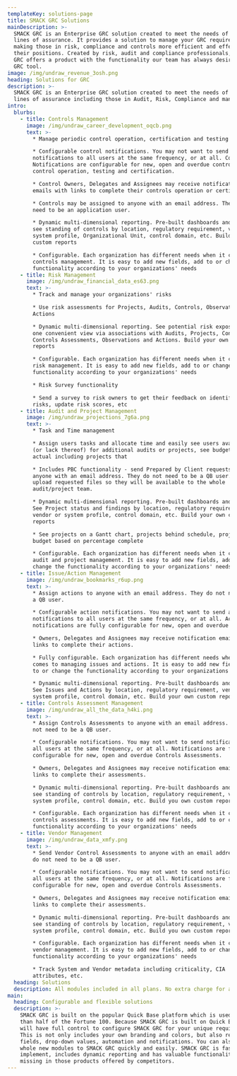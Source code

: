 ```yaml
---
templateKey: solutions-page
title: SMACK GRC Solutions
mainDescription: >-
  SMACK GRC is an Enterprise GRC solution created to meet the needs of the 3
  lines of assurance. It provides a solution to manage your GRC requirements
  making those in risk, compliance and controls more efficient and effective in
  their positions. Created by risk, audit and compliance professionals, SMACK
  GRC offers a product with the functionality our team has always desired in a
  GRC tool. 
image: /img/undraw_revenue_3osh.png
heading: Solutions for GRC
description: >-
  SMACK GRC is an Enterprise GRC solution created to meet the needs of the 3
  lines of assurance including those in Audit, Risk, Compliance and management.
intro:
  blurbs:
    - title: Controls Management
      image: /img/undraw_career_development_oqcb.png
      text: >-
        * Manage periodic control operation, certification and testing

        * Configurable control notifications. You may not want to send control
        notifications to all users at the same frequency, or at all. Control
        Notifications are configurable for new, open and overdue controls for
        control operation, testing and certification.

        * Control Owners, Delegates and Assignees may receive notification
        emails with links to complete their controls operation or certification.

        * Controls may be assigned to anyone with an email address. They do not
        need to be an application user.

        * Dynamic multi-dimensional reporting. Pre-built dashboards and reports,
        see standing of controls by location, regulatory requirement, vendor or
        system profile, Organizational Unit, control domain, etc. Build you own
        custom reports

        * Configurable. Each organization has different needs when it comes to
        controls management. It is easy to add new fields, add to or change the
        functionality according to your organizations' needs
    - title: Risk Management
      image: /img/undraw_financial_data_es63.png
      text: >-
        * Track and manage your organizations' risks

        * Use risk assessments for Projects, Audits, Controls, Observations and
        Actions

        * Dynamic multi-dimensional reporting. See potential risk exposures in
        one convenient view via associations with Audits, Projects, Controls,
        Controls Assessments, Observations and Actions. Build your own custom
        reports

        * Configurable. Each organization has different needs when it comes to
        risk management. It is easy to add new fields, add to or change the
        functionality according to your organizations' needs

        * Risk Survey functionality

        * Send a survey to risk owners to get their feedback on identified
        risks, update risk scores, etc
    - title: Audit and Project Management
      image: /img/undraw_projections_7g6a.png
      text: >-
        * Task and Time management

        * Assign users tasks and allocate time and easily see users availability
        (or lack thereof) for additional audits or projects, see budget vs
        actual including projects that

        * Includes PBC functionality - send Prepared by Client requests to
        anyone with an email address. They do not need to be a QB user. They can
        upload requested files so they will be available to the whole
        audit/project team.

        * Dynamic multi-dimensional reporting. Pre-built dashboards and reports.
        See Project status and findings by location, regulatory requirement,
        vendor or system profile, control domain, etc. Build your own custom
        reports

        * See projects on a Gantt chart, projects behind schedule, projects over
        budget based on percentage complete

        * Configurable. Each organization has different needs when it comes to
        audit and project management. It is easy to add new fields, add to or
        change the functionality according to your organizations' needs
    - title: Issue/Action Management
      image: /img/undraw_bookmarks_r6up.png
      text: >-
        * Assign actions to anyone with an email address. They do not need to be
        a QB user.

        * Configurable action notifications. You may not want to send action
        notifications to all users at the same frequency, or at all. Action
        notifications are fully configurable for new, open and overdue actions.

        * Owners, Delegates and Assignees may receive notification emails with
        links to complete their actions.

        * Fully configurable. Each organization has different needs when it
        comes to managing issues and actions. It is easy to add new fields, add
        to or change the functionality according to your organizations' needs

        * Dynamic multi-dimensional reporting. Pre-built dashboards and reports.
        See Issues and Actions by location, regulatory requirement, vendor or
        system profile, control domain, etc. Build your own custom reports.
    - title: Controls Assessment Management
      image: /img/undraw_all_the_data_h4ki.png
      text: >-
        * Assign Controls Assessments to anyone with an email address. They do
        not need to be a QB user.

        * Configurable notifications. You may not want to send notifications to
        all users at the same frequency, or at all. Notifications are fully
        configurable for new, open and overdue Controls Assessments.

        * Owners, Delegates and Assignees may receive notification emails with
        links to complete their assessments.

        * Dynamic multi-dimensional reporting. Pre-built dashboards and reports,
        see standing of controls by location, regulatory requirement, vendor or
        system profile, control domain, etc. Build you own custom reports

        * Configurable. Each organization has different needs when it comes to
        controls assessments. It is easy to add new fields, add to or change the
        functionality according to your organizations' needs
    - title: Vendor Management
      image: /img/undraw_data_xmfy.png
      text: >-
        * Send Vendor Control Assessments to anyone with an email address. They
        do not need to be a QB user.

        * Configurable notifications. You may not want to send notifications to
        all users at the same frequency, or at all. Notifications are fully
        configurable for new, open and overdue Controls Assessments.

        * Owners, Delegates and Assignees may receive notification emails with
        links to complete their assessments.

        * Dynamic multi-dimensional reporting. Pre-built dashboards and reports,
        see standing of controls by location, regulatory requirement, vendor or
        system profile, control domain, etc. Build you own custom reports

        * Configurable. Each organization has different needs when it comes to
        vendor management. It is easy to add new fields, add to or change the
        functionality according to your organizations' needs

        * Track System and Vendor metadata including criticality, CIA
        attributes, etc.
  heading: Solutions
  description: All modules included in all plans. No extra charge for additional modules
main:
  heading: Configurable and flexible solutions
  description: >-
    SMACK GRC is built on the popular Quick Base platform which is used by more
    than half of the Fortune 100. Because SMACK GRC is built on Quick Base, you
    will have full control to configure SMACK GRC for your unique requirements.
    This is not only includes your own branding and colors, but also reports,
    fields, drop-down values, automation and notifications. You can also add
    whole new modules to SMACK GRC quickly and easily. SMACK GRC is fast to
    implement, includes dynamic reporting and has valuable functionality which
    missing in those products offered by competitors.
---
```


